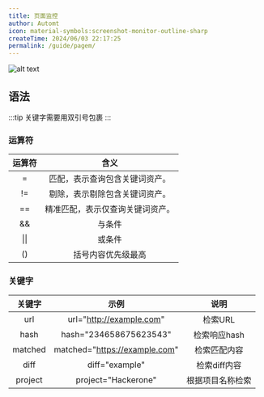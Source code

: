 ```yaml
---
title: 页面监控
author: Automt
icon: material-symbols:screenshot-monitor-outline-sharp
createTime: 2024/06/03 22:17:25
permalink: /guide/pagem/
---
```

![alt text](/images/page-cn.png)

## 语法
:::tip
关键字需要用双引号包裹
:::

### 运算符

|     运算符              |                  含义 |
| :----------------------: | :-----------------------: |
| =                            | 匹配，表示查询包含关键词资产。 |
|       !=       | 剔除，表示剔除包含关键词资产。 |
|       ==       | 精准匹配，表示仅查询关键词资产。 |
| && | 与条件 |
| \|\| | 或条件 |
| () | 括号内容优先级最高 |

### 关键字

| 关键字  |             示例              |     说明     |
| :-----: | :---------------------------: | :----------: |
|   url   |   url="http://example.com"    |   检索URL    |
|  hash   |    hash="234658675623543"     | 检索响应hash |
| matched | matched="https://example.com" | 检索匹配内容 |
|  diff   |        diff="example"         | 检索diff内容 |
| project |       project="Hackerone"       | 根据项目名称检索 |